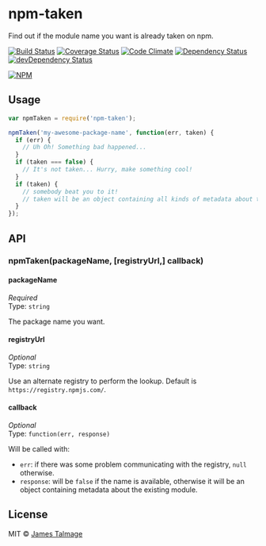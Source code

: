 # npm-taken 

Find out if the module name you want is already taken on npm.

[![Build Status](https://travis-ci.org/jamestalmage/npm-taken.svg?branch=master)](https://travis-ci.org/jamestalmage/npm-taken)
[![Coverage Status](https://coveralls.io/repos/jamestalmage/npm-taken/badge.svg?branch=master&service=github)](https://coveralls.io/github/jamestalmage/npm-taken?branch=master)
[![Code Climate](https://codeclimate.com/github/jamestalmage/npm-taken/badges/gpa.svg)](https://codeclimate.com/github/jamestalmage/npm-taken)
[![Dependency Status](https://david-dm.org/jamestalmage/npm-taken.svg)](https://david-dm.org/jamestalmage/npm-taken)
[![devDependency Status](https://david-dm.org/jamestalmage/npm-taken/dev-status.svg)](https://david-dm.org/jamestalmage/npm-taken#info=devDependencies)

[![NPM](https://nodei.co/npm/npm-taken.png)](https://nodei.co/npm/npm-taken/)

## Usage

```js
var npmTaken = require('npm-taken');

npmTaken('my-awesome-package-name', function(err, taken) {
  if (err) {
    // Uh Oh! Something bad happened...
  }
  if (taken === false) {
    // It's not taken... Hurry, make something cool!
  }
  if (taken) {
    // somebody beat you to it!
    // taken will be an object containing all kinds of metadata about the existing package.
  }
});
```

## API

### npmTaken(packageName, [registryUrl,] callback)

#### packageName

*Required*  
Type: `string`

The package name you want.

#### registryUrl

*Optional*  
Type: `string`

Use an alternate registry to perform the lookup.
Default is `https://registry.npmjs.com/`.

#### callback

*Optional*  
Type: `function(err, response)`

Will be called with:

- `err`: if there was some problem communicating with the registry, `null` otherwise.
- `response`: will be `false` if the name is available, otherwise it will be an object containing metadata about the existing module.

## License

MIT © [James Talmage](http://github.com/jamestalmage)
